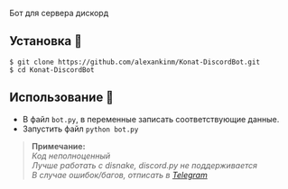 Бот для сервера дискорд

## Установка 🎈
```
$ git clone https://github.com/alexankinm/Konat-DiscordBot.git
$ cd Konat-DiscordBot
```

## Использование 🎈
- В файл `bot.py`, в переменные записать соответствующие данные.
- Запустить файл `python bot.py`

> **Примечание:** \
*Код неполноценный* \
*Лучше работать с disnake, discord.py не поддерживается* \
*В случае ошибок/багов, отписать в [Telegram](https://t.me/AlexanMaks)*
